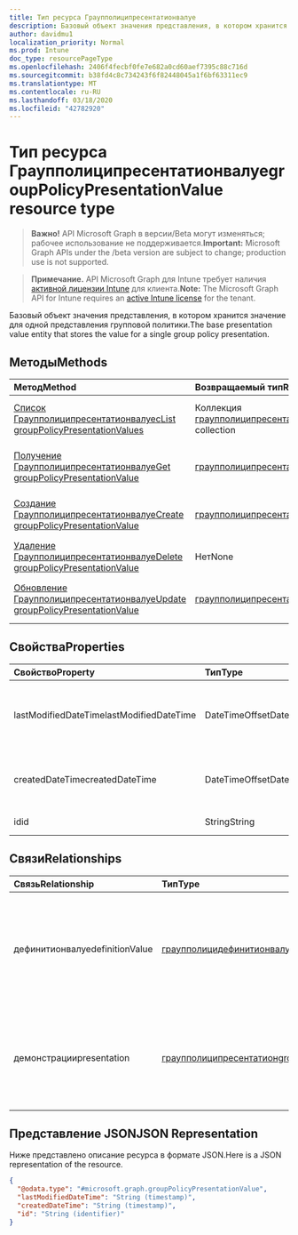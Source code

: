 ```yaml
---
title: Тип ресурса Граупполиципресентатионвалуе
description: Базовый объект значения представления, в котором хранится значение для одной представления групповой политики.
author: davidmu1
localization_priority: Normal
ms.prod: Intune
doc_type: resourcePageType
ms.openlocfilehash: 2406f4fecbf0fe7e682a0cd60aef7395c88c716d
ms.sourcegitcommit: b38fd4c8c734243f6f82448045a1f6bf63311ec9
ms.translationtype: MT
ms.contentlocale: ru-RU
ms.lasthandoff: 03/18/2020
ms.locfileid: "42782920"
---
```

# <a name="grouppolicypresentationvalue-resource-type"></a><span data-ttu-id="bf9aa-103">Тип ресурса Граупполиципресентатионвалуе</span><span class="sxs-lookup"><span data-stu-id="bf9aa-103">groupPolicyPresentationValue resource type</span></span>

> <span data-ttu-id="bf9aa-104">**Важно!** API Microsoft Graph в версии/Beta могут изменяться; рабочее использование не поддерживается.</span><span class="sxs-lookup"><span data-stu-id="bf9aa-104">**Important:** Microsoft Graph APIs under the /beta version are subject to change; production use is not supported.</span></span>

> <span data-ttu-id="bf9aa-105">**Примечание.** API Microsoft Graph для Intune требует наличия [активной лицензии Intune](https://go.microsoft.com/fwlink/?linkid=839381) для клиента.</span><span class="sxs-lookup"><span data-stu-id="bf9aa-105">**Note:** The Microsoft Graph API for Intune requires an [active Intune license](https://go.microsoft.com/fwlink/?linkid=839381) for the tenant.</span></span>

<span data-ttu-id="bf9aa-106">Базовый объект значения представления, в котором хранится значение для одной представления групповой политики.</span><span class="sxs-lookup"><span data-stu-id="bf9aa-106">The base presentation value entity that stores the value for a single group policy presentation.</span></span>

## <a name="methods"></a><span data-ttu-id="bf9aa-107">Методы</span><span class="sxs-lookup"><span data-stu-id="bf9aa-107">Methods</span></span>
|<span data-ttu-id="bf9aa-108">Метод</span><span class="sxs-lookup"><span data-stu-id="bf9aa-108">Method</span></span>|<span data-ttu-id="bf9aa-109">Возвращаемый тип</span><span class="sxs-lookup"><span data-stu-id="bf9aa-109">Return Type</span></span>|<span data-ttu-id="bf9aa-110">Описание</span><span class="sxs-lookup"><span data-stu-id="bf9aa-110">Description</span></span>|
|:---|:---|:---|
|[<span data-ttu-id="bf9aa-111">Список Граупполиципресентатионвалуес</span><span class="sxs-lookup"><span data-stu-id="bf9aa-111">List groupPolicyPresentationValues</span></span>](../api/intune-grouppolicy-grouppolicypresentationvalue-list.md)|<span data-ttu-id="bf9aa-112">Коллекция [граупполиципресентатионвалуе](../resources/intune-grouppolicy-grouppolicypresentationvalue.md)</span><span class="sxs-lookup"><span data-stu-id="bf9aa-112">[groupPolicyPresentationValue](../resources/intune-grouppolicy-grouppolicypresentationvalue.md) collection</span></span>|<span data-ttu-id="bf9aa-113">Список свойств и связей объектов [граупполиципресентатионвалуе](../resources/intune-grouppolicy-grouppolicypresentationvalue.md) .</span><span class="sxs-lookup"><span data-stu-id="bf9aa-113">List properties and relationships of the [groupPolicyPresentationValue](../resources/intune-grouppolicy-grouppolicypresentationvalue.md) objects.</span></span>|
|[<span data-ttu-id="bf9aa-114">Получение Граупполиципресентатионвалуе</span><span class="sxs-lookup"><span data-stu-id="bf9aa-114">Get groupPolicyPresentationValue</span></span>](../api/intune-grouppolicy-grouppolicypresentationvalue-get.md)|[<span data-ttu-id="bf9aa-115">граупполиципресентатионвалуе</span><span class="sxs-lookup"><span data-stu-id="bf9aa-115">groupPolicyPresentationValue</span></span>](../resources/intune-grouppolicy-grouppolicypresentationvalue.md)|<span data-ttu-id="bf9aa-116">Чтение свойств и связей объекта [граупполиципресентатионвалуе](../resources/intune-grouppolicy-grouppolicypresentationvalue.md) .</span><span class="sxs-lookup"><span data-stu-id="bf9aa-116">Read properties and relationships of the [groupPolicyPresentationValue](../resources/intune-grouppolicy-grouppolicypresentationvalue.md) object.</span></span>|
|[<span data-ttu-id="bf9aa-117">Создание Граупполиципресентатионвалуе</span><span class="sxs-lookup"><span data-stu-id="bf9aa-117">Create groupPolicyPresentationValue</span></span>](../api/intune-grouppolicy-grouppolicypresentationvalue-create.md)|[<span data-ttu-id="bf9aa-118">граупполиципресентатионвалуе</span><span class="sxs-lookup"><span data-stu-id="bf9aa-118">groupPolicyPresentationValue</span></span>](../resources/intune-grouppolicy-grouppolicypresentationvalue.md)|<span data-ttu-id="bf9aa-119">Создание нового объекта [граупполиципресентатионвалуе](../resources/intune-grouppolicy-grouppolicypresentationvalue.md) .</span><span class="sxs-lookup"><span data-stu-id="bf9aa-119">Create a new [groupPolicyPresentationValue](../resources/intune-grouppolicy-grouppolicypresentationvalue.md) object.</span></span>|
|[<span data-ttu-id="bf9aa-120">Удаление Граупполиципресентатионвалуе</span><span class="sxs-lookup"><span data-stu-id="bf9aa-120">Delete groupPolicyPresentationValue</span></span>](../api/intune-grouppolicy-grouppolicypresentationvalue-delete.md)|<span data-ttu-id="bf9aa-121">Нет</span><span class="sxs-lookup"><span data-stu-id="bf9aa-121">None</span></span>|<span data-ttu-id="bf9aa-122">Удаляет объект [граупполиципресентатионвалуе](../resources/intune-grouppolicy-grouppolicypresentationvalue.md).</span><span class="sxs-lookup"><span data-stu-id="bf9aa-122">Deletes a [groupPolicyPresentationValue](../resources/intune-grouppolicy-grouppolicypresentationvalue.md).</span></span>|
|[<span data-ttu-id="bf9aa-123">Обновление Граупполиципресентатионвалуе</span><span class="sxs-lookup"><span data-stu-id="bf9aa-123">Update groupPolicyPresentationValue</span></span>](../api/intune-grouppolicy-grouppolicypresentationvalue-update.md)|[<span data-ttu-id="bf9aa-124">граупполиципресентатионвалуе</span><span class="sxs-lookup"><span data-stu-id="bf9aa-124">groupPolicyPresentationValue</span></span>](../resources/intune-grouppolicy-grouppolicypresentationvalue.md)|<span data-ttu-id="bf9aa-125">Обновление свойств объекта [граупполиципресентатионвалуе](../resources/intune-grouppolicy-grouppolicypresentationvalue.md) .</span><span class="sxs-lookup"><span data-stu-id="bf9aa-125">Update the properties of a [groupPolicyPresentationValue](../resources/intune-grouppolicy-grouppolicypresentationvalue.md) object.</span></span>|

## <a name="properties"></a><span data-ttu-id="bf9aa-126">Свойства</span><span class="sxs-lookup"><span data-stu-id="bf9aa-126">Properties</span></span>
|<span data-ttu-id="bf9aa-127">Свойство</span><span class="sxs-lookup"><span data-stu-id="bf9aa-127">Property</span></span>|<span data-ttu-id="bf9aa-128">Тип</span><span class="sxs-lookup"><span data-stu-id="bf9aa-128">Type</span></span>|<span data-ttu-id="bf9aa-129">Описание</span><span class="sxs-lookup"><span data-stu-id="bf9aa-129">Description</span></span>|
|:---|:---|:---|
|<span data-ttu-id="bf9aa-130">lastModifiedDateTime</span><span class="sxs-lookup"><span data-stu-id="bf9aa-130">lastModifiedDateTime</span></span>|<span data-ttu-id="bf9aa-131">DateTimeOffset</span><span class="sxs-lookup"><span data-stu-id="bf9aa-131">DateTimeOffset</span></span>|<span data-ttu-id="bf9aa-132">Дата и время последнего изменения объекта.</span><span class="sxs-lookup"><span data-stu-id="bf9aa-132">The date and time the object was last modified.</span></span>|
|<span data-ttu-id="bf9aa-133">createdDateTime</span><span class="sxs-lookup"><span data-stu-id="bf9aa-133">createdDateTime</span></span>|<span data-ttu-id="bf9aa-134">DateTimeOffset</span><span class="sxs-lookup"><span data-stu-id="bf9aa-134">DateTimeOffset</span></span>|<span data-ttu-id="bf9aa-135">Дата и время создания объекта.</span><span class="sxs-lookup"><span data-stu-id="bf9aa-135">The date and time the object was created.</span></span>|
|<span data-ttu-id="bf9aa-136">id</span><span class="sxs-lookup"><span data-stu-id="bf9aa-136">id</span></span>|<span data-ttu-id="bf9aa-137">String</span><span class="sxs-lookup"><span data-stu-id="bf9aa-137">String</span></span>|<span data-ttu-id="bf9aa-138">Ключ объекта.</span><span class="sxs-lookup"><span data-stu-id="bf9aa-138">Key of the entity.</span></span>|

## <a name="relationships"></a><span data-ttu-id="bf9aa-139">Связи</span><span class="sxs-lookup"><span data-stu-id="bf9aa-139">Relationships</span></span>
|<span data-ttu-id="bf9aa-140">Связь</span><span class="sxs-lookup"><span data-stu-id="bf9aa-140">Relationship</span></span>|<span data-ttu-id="bf9aa-141">Тип</span><span class="sxs-lookup"><span data-stu-id="bf9aa-141">Type</span></span>|<span data-ttu-id="bf9aa-142">Описание</span><span class="sxs-lookup"><span data-stu-id="bf9aa-142">Description</span></span>|
|:---|:---|:---|
|<span data-ttu-id="bf9aa-143">дефинитионвалуе</span><span class="sxs-lookup"><span data-stu-id="bf9aa-143">definitionValue</span></span>|[<span data-ttu-id="bf9aa-144">граупполицидефинитионвалуе</span><span class="sxs-lookup"><span data-stu-id="bf9aa-144">groupPolicyDefinitionValue</span></span>](../resources/intune-grouppolicy-grouppolicydefinitionvalue.md)|<span data-ttu-id="bf9aa-145">Значение определения групповой политики, связанное со значением представления.</span><span class="sxs-lookup"><span data-stu-id="bf9aa-145">The group policy definition value associated with the presentation value.</span></span>|
|<span data-ttu-id="bf9aa-146">демонстрации</span><span class="sxs-lookup"><span data-stu-id="bf9aa-146">presentation</span></span>|[<span data-ttu-id="bf9aa-147">граупполиципресентатион</span><span class="sxs-lookup"><span data-stu-id="bf9aa-147">groupPolicyPresentation</span></span>](../resources/intune-grouppolicy-grouppolicypresentation.md)|<span data-ttu-id="bf9aa-148">Представление групповой политики, связанное со значением презентации.</span><span class="sxs-lookup"><span data-stu-id="bf9aa-148">The group policy presentation associated with the presentation value.</span></span>|

## <a name="json-representation"></a><span data-ttu-id="bf9aa-149">Представление JSON</span><span class="sxs-lookup"><span data-stu-id="bf9aa-149">JSON Representation</span></span>
<span data-ttu-id="bf9aa-150">Ниже представлено описание ресурса в формате JSON.</span><span class="sxs-lookup"><span data-stu-id="bf9aa-150">Here is a JSON representation of the resource.</span></span>
<!-- {
  "blockType": "resource",
  "keyProperty": "id",
  "@odata.type": "microsoft.graph.groupPolicyPresentationValue"
}
-->
``` json
{
  "@odata.type": "#microsoft.graph.groupPolicyPresentationValue",
  "lastModifiedDateTime": "String (timestamp)",
  "createdDateTime": "String (timestamp)",
  "id": "String (identifier)"
}
```



